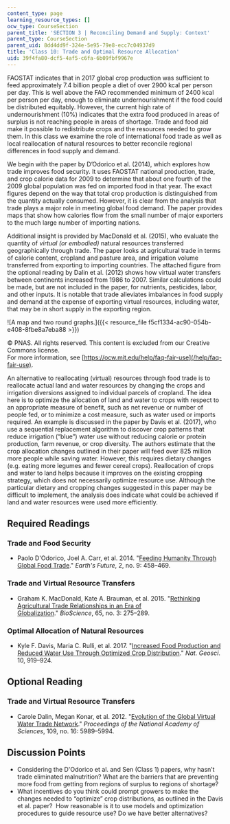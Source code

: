 ```yaml
---
content_type: page
learning_resource_types: []
ocw_type: CourseSection
parent_title: 'SECTION 3 | Reconciling Demand and Supply: Context'
parent_type: CourseSection
parent_uid: 8dd4dd9f-324e-5e95-79e8-ecc7c04937d9
title: 'Class 10: Trade and Optimal Resource Allocation'
uid: 39f4fa80-dcf5-4af5-c6fa-6b09fbf9967e
---
```


FAOSTAT indicates that in 2017 global crop production was sufficient to feed approximately 7.4 billion people a diet of over 2900 kcal per person per day. This is well above the FAO recommended minimum of 2400 kcal per person per day, enough to eliminate undernourishment if the food could be distributed equitably. However, the current high rate of undernourishment (10%) indicates that the extra food produced in areas of surplus is not reaching people in areas of shortage. Trade and food aid make it possible to redistribute crops and the resources needed to grow them. In this class we examine the role of international food trade as well as local reallocation of natural resources to better reconcile regional differences in food supply and demand.

We begin with the paper by D’Odorico et al. (2014), which explores how trade improves food security. It uses FAOSTAT national production, trade, and crop calorie data for 2009 to determine that about one fourth of the 2009 global population was fed on imported food in that year. The exact figures depend on the way that total crop production is distinguished from the quantity actually consumed. However, it is clear from the analysis that trade plays a major role in meeting global food demand. The paper provides maps that show how calories flow from the small number of major exporters to the much large number of importing nations.

Additional insight is provided by MacDonald et al. (2015), who evaluate the quantity of _virtual (or embodied)_ natural resources transferred geographically through trade. The paper looks at agricultural trade in terms of calorie content, cropland and pasture area, and irrigation volume transferred from exporting to importing countries. The attached figure from the optional reading by Dalin et al. (2012) shows how virtual water transfers between continents increased from 1986 to 2007. Similar calculations could be made, but are not included in the paper, for nutrients, pesticides, labor, and other inputs. It is notable that trade alleviates imbalances in food supply and demand at the expense of exporting virtual resources, including water, that may be in short supply in the exporting region.

![A map and two round graphs.]({{< resource_file f5cf1334-ac90-054b-e408-8fbe8a7eba88 >}})

© PNAS. All rights reserved. This content is excluded from our Creative Commons license.  
For more information, see [https://ocw.mit.edu/help/faq-fair-use](/help/faq-fair-use).

An alternative to reallocating (virtual) resources through food trade is to reallocate actual land and water resources by changing the crops and irrigation diversions assigned to individual parcels of cropland. The idea here is to optimize the allocation of land and water to crops with respect to an appropriate measure of benefit, such as net revenue or number of people fed, or to minimize a cost measure, such as water used or imports required. An example is discussed in the paper by Davis et al. (2017), who use a sequential replacement algorithm to discover crop patterns that reduce irrigation (“blue”) water use without reducing calorie or protein production, farm revenue, or crop diversity. The authors estimate that the crop allocation changes outlined in their paper will feed over 825 million more people while saving water. However, this requires dietary changes (e.g. eating more legumes and fewer cereal crops). Reallocation of crops and water to land helps because it improves on the existing cropping strategy, which does not necessarily optimize resource use. Although the particular dietary and cropping changes suggested in this paper may be difficult to implement, the analysis does indicate what could be achieved if land and water resources were used more efficiently.

Required Readings
-----------------

### Trade and Food Security

*   Paolo D'Odorico, Joel A. Carr, et al. 2014. "[Feeding Humanity Through Global Food Trade](https://agupubs.onlinelibrary.wiley.com/doi/full/10.1002/2014EF000250)." _Earth's Future_, 2, no. 9: 458–469.

### Trade and Virtual Resource Transfers

*   Graham K. MacDonald, Kate A. Brauman, et al. 2015. "[Rethinking Agricultural Trade Relationships in an Era of Globalization](https://experts.umn.edu/en/publications/rethinking-agricultural-trade-relationships-in-an-era-of-globaliz)." _BioScience_, 65, no. 3: 275–289.

### Optimal Allocation of Natural Resources

*   Kyle F. Davis, Maria C. Rulli, et al. 2017. "[Increased Food Production and Reduced Water Use Through Optimized Crop Distribution](https://www.researchgate.net/publication/320884561_Increased_food_production_and_reduced_water_use_through_optimized_crop_distribution)." _Nat. Geosci_. 10, 919–924.

Optional Reading
----------------

### Trade and Virtual Resource Transfers

*   Carole Dalin, Megan Konar, et al. 2012. "[Evolution of the Global Virtual Water Trade Network](https://www.pnas.org/content/109/16/5989)." _Proceedings of the National Academy of Sciences_, 109, no. 16: 5989–5994.

Discussion Points
-----------------

*   Considering the D'Odorico et al. and Sen (Class 1) papers, why hasn’t trade eliminated malnutrition? What are the barriers that are preventing more food from getting from regions of surplus to regions of shortage?
*   What incentives do you think could prompt growers to make the changes needed to “optimize” crop distributions, as outlined in the Davis et al. paper?  How reasonable is it to use models and optimization procedures to guide resource use? Do we have better alternatives?